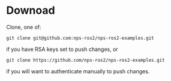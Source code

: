 # Downoad
Clone, one of:

    git clone git@github.com:nps-ros2/nps-ros2-examples.git

if you have RSA keys set to push changes, or

    git clone https://github.com/nps-ros2/nps-ros2-examples.git

if you will want to authenticate manually to push changes.

